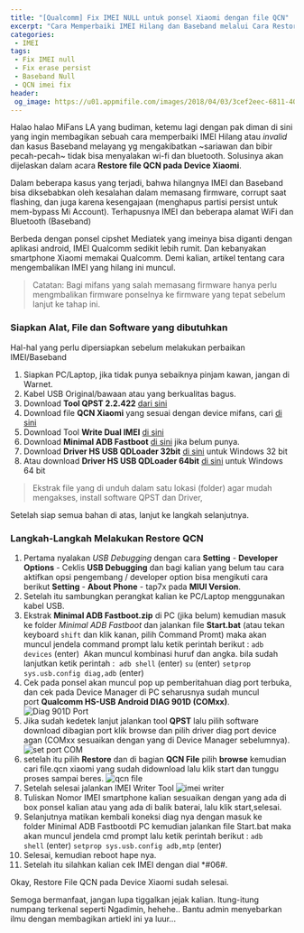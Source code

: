 ```yaml
---
title: "[Qualcomm] Fix IMEI NULL untuk ponsel Xiaomi dengan file QCN"
excerpt: "Cara Memperbaiki IMEI Hilang dan Baseband melalui Cara Restore File QCN pada Device Xiaomi"
categories:
 - IMEI
tags:
 - Fix IMEI null
 - Fix erase persist
 - Baseband Null
 - QCN imei fix
header:
 og_image: https://u01.appmifile.com/images/2018/04/03/3cef2eec-6811-406b-bed8-89dd91bf9916.jpg
---
```


Halao halao MiFans LA yang budiman, ketemu lagi dengan pak diman di sini yang ingin membagikan sebuah cara memperbaiki IMEI Hilang atau _invalid_ dan  kasus Baseband melayang yg mengakibatkan ~sariawan dan bibir pecah-pecah~ tidak bisa menyalakan wi-fi dan bluetooth. Solusinya akan dijelaskan dalam acara **Restore file QCN pada Device Xiaomi**.

Dalam beberapa kasus yang terjadi, bahwa hilangnya IMEI dan Baseband bisa diksebabkan oleh kesalahan dalam memasang firmware, corrupt saat flashing, dan juga karena kesengajaan (menghapus partisi persist untuk mem-bypass Mi Account). Terhapusnya IMEI dan beberapa alamat WiFi dan Bluetooth (Baseband)

Berbeda dengan ponsel cipshet Mediatek yang imeinya bisa diganti dengan aplikasi android, IMEI Qualcomm sedikit lebih rumit. Dan kebanyakan smartphone Xiaomi memakai Qualcomm. Demi kalian, artikel tentang cara mengembalikan IMEI yang hilang ini muncul. 

> Catatan: Bagi mifans yang salah memasang firmware hanya perlu mengmbalikan firmware ponselnya ke firmware yang tepat sebelum lanjut ke tahap ini.

### Siapkan Alat, File dan Software yang dibutuhkan
Hal-hal yang perlu dipersiapkan sebelum melakukan perbaikan IMEI/Baseband

1. Siapkan PC/Laptop, jika tidak punya sebaiknya pinjam kawan, jangan di Warnet. 
2. Kabel USB Original/bawaan atau yang berkualitas bagus.
3. Download **Tool QPST 2.2.422** [dari sini](https://drive.google.com/file/d/12IidHLvtbvZ66AhwpLPdFqMflUVvnUAb/view?usp=drivesdk)
4. Download file **QCN Xiaomi** yang sesuai dengan device mifans, cari [di sini](https://mi.knoacc.org/daftar-file-qcn-ponsel-xiaomi-untuk-fix-imei)
5. Download Tool **Write Dual IMEI** [di sini](https://drive.google.com/file/d/1MF9S6ouFk45J3KnRXWtQletqo4J8jpnt/view?usp=drivesdk)
6. Download **Minimal ADB Fastboot** [di sini](https://drive.google.com/file/d/1nljtGoYfDQTpcdPi_g2DhnJNz7dkXmpU/view?usp=drivesdk) jika belum punya.
7. Download **Driver HS USB QDLoader 32bit** [di sini](https://drive.google.com/file/d/1rD-dXhnoGDhlz0lbF4WMvN1TjUZt6-ip/view?usp=drivesdk) untuk Windows 32 bit
8. Atau download **Driver HS USB QDLoader 64bit** [di sini](https://drive.google.com/file/d/1HQO3uRIIf2snvbVu3kOumBug8RM0uH_U/view?usp=drivesdk) untuk Windows 64 bit

> Ekstrak file yang di unduh dalam satu lokasi (folder) agar mudah mengakses, install software QPST dan Driver,

Setelah siap semua bahan di atas, lanjut ke langkah selanjutnya.

### Langkah-Langkah Melakukan Restore QCN

1. Pertama nyalakan _USB Debugging_ dengan cara **Setting** - **Developer Options** - Ceklis **USB Debugging** dan bagi kalian yang belum tau cara aktifkan opsi pengembang / developer option bisa mengikuti cara berikut **Setting** - **About Phone** - tap7x pada **MIUI Version**.
2. Setelah itu sambungkan perangkat kalian ke PC/Laptop menggunakan kabel USB.
3. Ekstrak **Minimal ADB Fastboot.zip** di PC (jika belum) kemudian masuk ke folder _Minimal ADB Fastboot_ dan jalankan file **Start.bat** (atau tekan keyboard `shift` dan klik kanan, pilih Command Promt) maka akan muncul jendela command prompt lalu ketik perintah berikut :
`adb devices` (enter) 
Akan muncul kombinasi huruf dan angka.
bila sudah lanjutkan ketik perintah : 
`adb shell` (enter)
`su` (enter)
`setprop sys.usb.config diag,adb` (enter)
4. Cek pada ponsel akan muncul pop up pemberitahuan diag port terbuka, dan cek pada Device Manager di PC seharusnya sudah muncul port **Qualcomm HS-USB Android DIAG 901D (COMxx)**.
![Diag 901D Port](https://u01.appmifile.com/images/2018/04/03/3ca11801-1f46-4ecc-ba22-703f292b8a0e.jpg)
5. Jika sudah kedetek lanjut jalankan tool **QPST** lalu pilih software download dibagian port klik browse dan pilih driver diag port device agan (COMxx sesuaikan dengan yang di Device Manager sebelumnya).
![set port COM](https://u01.appmifile.com/images/2018/04/03/35ba4804-9ece-4e0c-a20a-5194fecff83b.jpg)
6. setelah itu pilih **Restore** dan di bagian **QCN File** pilih **browse** kemudian cari file.qcn xiaomi yang sudah didownload lalu klik start dan tunggu proses sampai beres.
![qcn file](https://u01.appmifile.com/images/2018/04/03/4cad5ca6-f453-4c57-a7c1-cbb1fec33998.jpg)
7. Setelah selesai jalankan IMEI Writer Tool
![imei writer](https://u01.appmifile.com/images/2018/04/03/21d6eb7b-567a-4545-9327-f8273645e54c.jpg)
8. Tuliskan Nomor IMEI smartphone kalian sesuaikan dengan yang ada di box ponsel kalian atau yang ada di balik baterai, lalu klik start,selesai.
9. Selanjutnya matikan kembali koneksi diag nya dengan masuk ke folder Minimal ADB Fastbootdi PC kemudian jalankan file Start.bat maka akan muncul jendela cmd prompt lalu ketik perintah berikut :
`adb shell` (enter)
`setprop sys.usb.config adb,mtp` (enter)
10. Selesai, kemudian reboot hape nya.
11. Setelah itu silahkan kalian cek IMEI dengan dial *#06#.

Okay, Restore File QCN pada Device Xiaomi sudah selesai.

Semoga bermanfaat, jangan lupa tiggalkan jejak kalian. Itung-itung numpang terkenal seperti Ngadimin, hehehe..
Bantu admin menyebarkan ilmu dengan membagikan artiekl ini ya luur...
